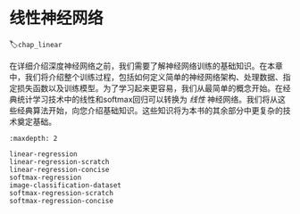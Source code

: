 # 线性神经网络
:label:`chap_linear`

在详细介绍深度神经网络之前，我们需要了解神经网络训练的基础知识。在本章中，我们将介绍整个训练过程，包括如何定义简单的神经网络架构、处理数据、指定损失函数以及训练模型。为了学习起来更容易，我们从最简单的概念开始。在经典统计学习技术中的线性和softmax回归可以转换为 *线性* 神经网络。我们将从这些经典算法开始，向您介绍基础知识。这些知识将为本书的其余部分中更复杂的技术奠定基础。

```toc
:maxdepth: 2

linear-regression
linear-regression-scratch
linear-regression-concise
softmax-regression
image-classification-dataset
softmax-regression-scratch
softmax-regression-concise
```
